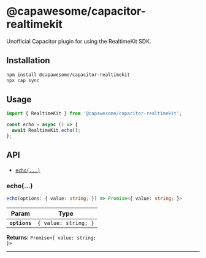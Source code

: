 # @capawesome/capacitor-realtimekit

Unofficial Capacitor plugin for using the RealtimeKit SDK.

## Installation

```bash
npm install @capawesome/capacitor-realtimekit
npx cap sync
```

## Usage

```typescript
import { RealtimeKit } from '@capawesome/capacitor-realtimekit';

const echo = async () => {
  await RealtimeKit.echo();
};
```

## API

<docgen-index>

* [`echo(...)`](#echo)

</docgen-index>

<docgen-api>
<!--Update the source file JSDoc comments and rerun docgen to update the docs below-->

### echo(...)

```typescript
echo(options: { value: string; }) => Promise<{ value: string; }>
```

| Param         | Type                            |
| ------------- | ------------------------------- |
| **`options`** | <code>{ value: string; }</code> |

**Returns:** <code>Promise&lt;{ value: string; }&gt;</code>

--------------------

</docgen-api>
